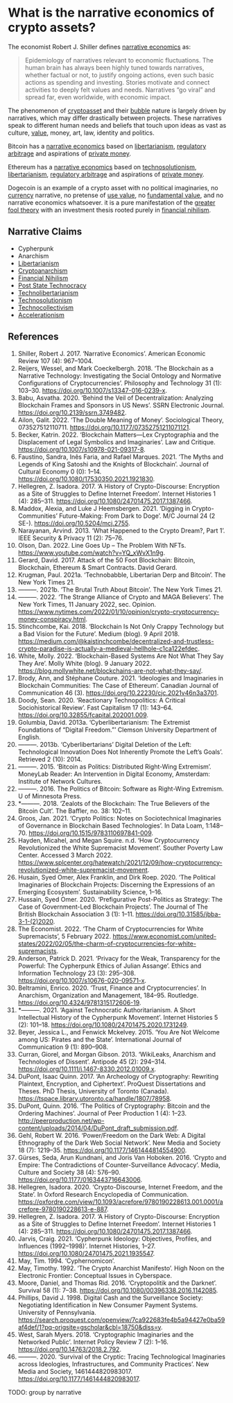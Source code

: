 # What is the narrative economics of crypto assets?
The economist Robert J. Shiller defines [narrative economics](../concepts/narrative-economics.md) as:

> Epidemiology of narratives relevant to economic fluctuations. The human brain has always been highly tuned towards narratives, whether factual or not, to justify ongoing actions, even such basic actions as spending and investing. Stories motivate and connect activities to deeply felt values and needs. Narratives “go viral” and spread far, even worldwide, with economic impact.

The phenomenon of [cryptoasset](../concepts/cryptoasset.md) and their [bubble](../concepts/bubble.md)  nature is largely driven by narratives, which may differ drastically between projects. These narratives speak to different human needs and beliefs that touch upon ideas as vast as culture, [value](../concepts/value.md), money, art, law, identity and politics.

Bitcoin has a [narrative economics](is-narrative-economics.md) based on [libertarianism](../concepts/libertarianism.md), [regulatory arbitrage](regulatory-arbitrage.md) and aspirations of [private money](private-money.md).

Ethereum has a [narrative economics](is-narrative-economics.md) based on [technosolutionism](../concepts/technosolutionism.md), [libertarianism](../concepts/libertarianism.md), [regulatory arbitrage](regulatory-arbitrage.md) and aspirations of [private money](private-money.md).

Dogecoin is an example of a crypto asset with no political imaginaries, no [currency](currency.md) narrative, no pretense of [use value](use-value.md), no [fundamental value](fundamental-value.md), and no narrative economics whatsoever. it is a pure manifestation of the [greater fool theory](greater-fool-theory.md) with an investment thesis rooted purely in [financial nihilism](../concepts/financial-nihilism.md).

## Narrative Claims
* Cypherpunk
* Anarchism
* [Libertarianism](../concepts/libertarianism.md)
* [Cryptoanarchism](../concepts/cryptoanarchism.md)
* [Financial Nihilism](../concepts/financial-nihilism.md)
* [Post State Technocracy](../concepts/post-state-technocracy.md)
* [Technolibertarianism](../concepts/idelogies/technolibertarianism.md)
* [Technosolutionism](../concepts/technosolutionism.md)
* [Technocollectivism](../concepts/techno-collectivism.md)
* [Accelerationism](../concepts/accelerationism.md)

## References
1. Shiller, Robert J. 2017. ‘Narrative Economics’. American Economic Review 107 (4): 967–1004.
1. Reijers, Wessel, and Mark Coeckelbergh. 2018. ‘The Blockchain as a Narrative Technology: Investigating the Social Ontology and Normative Configurations of Cryptocurrencies’. Philosophy and Technology 31 (1): 103–30. https://doi.org/10.1007/s13347-016-0239-x.
1. Babu, Asvatha. 2020. ‘Behind the Veil of Decentralization: Analyzing Blockchain Frames and Sponsors in US News’. SSRN Electronic Journal. https://doi.org/10.2139/ssrn.3749482.
1. Ailon, Galit. 2022. ‘The Double Meaning of Money’. Sociological Theory, 073527512110711. https://doi.org/10.1177/07352751211071121.
1. Becker, Katrin. 2022. ‘Blockchain Matters—Lex Cryptographia and the Displacement of Legal Symbolics and Imaginaries’. Law and Critique. https://doi.org/10.1007/s10978-021-09317-8.
1. Faustino, Sandra, Inês Faria, and Rafael Marques. 2021. ‘The Myths and Legends of King Satoshi and the Knights of Blockchain’. Journal of Cultural Economy 0 (0): 1–14. https://doi.org/10.1080/17530350.2021.1921830.
1. Hellegren, Z. Isadora. 2017. ‘A History of Crypto-Discourse: Encryption as a Site of Struggles to Define Internet Freedom’. Internet Histories 1 (4): 285–311. https://doi.org/10.1080/24701475.2017.1387466.
1. Maddox, Alexia, and Luke J Heemsbergen. 2021. ‘Digging in Crypto-Communities’ Future-Making: From Dark to Doge’. M/C Journal 24 (2 SE-). https://doi.org/10.5204/mcj.2755.
1. Narayanan, Arvind. 2013. ‘What Happened to the Crypto Dream?, Part 1’. IEEE Security & Privacy 11 (2): 75–76.
1. Olson, Dan. 2022. Line Goes Up – The Problem With NFTs. https://www.youtube.com/watch?v=YQ_xWvX1n9g.
1. Gerard, David. 2017. Attack of the 50 Foot Blockchain: Bitcoin, Blockchain, Ethereum & Smart Contracts. David Gerard.
1. Krugman, Paul. 2021a. ‘Technobabble, Libertarian Derp and Bitcoin’. The New York Times 21.
1. ———. 2021b. ‘The Brutal Truth About Bitcoin’. The New York Times 21.
1. ———. 2022. ‘The Strange Alliance of Crypto and MAGA Believers’. The New York Times, 11 January 2022, sec. Opinion. https://www.nytimes.com/2022/01/10/opinion/crypto-cryptocurrency-money-conspiracy.html.
1. Stinchcombe, Kai. 2018. ‘Blockchain Is Not Only Crappy Technology but a Bad Vision for the Future’. Medium (blog). 9 April 2018. https://medium.com/@kaistinchcombe/decentralized-and-trustless-crypto-paradise-is-actually-a-medieval-hellhole-c1ca122efdec.
1. White, Molly. 2022. ‘Blockchain-Based Systems Are Not What They Say They Are’. Molly White (blog). 9 January 2022. https://blog.mollywhite.net/blockchains-are-not-what-they-say/.
1. Brody, Ann, and Stéphane Couture. 2021. ‘Ideologies and Imaginaries in Blockchain Communities: The Case of Ethereum’. Canadian Journal of Communication 46 (3). https://doi.org/10.22230/cjc.2021v46n3a3701.
1. Doody, Sean. 2020. ‘Reactionary Technopolitics: A Critical Sociohistorical Review’. Fast Capitalism 17 (1): 143–64. https://doi.org/10.32855/fcapital.202001.009.
1. Golumbia, David. 2013a. ‘Cyberlibertarianism: The Extremist Foundations of “Digital Freedom.”’ Clemson University Department of English.
1. ———. 2013b. ‘Cyberlibertarians’ Digital Deletion of the Left: Technological Innovation Does Not Inherently Promote the Left’s Goals’. Retrieved 2 (10): 2014.
1. ———. 2015. ‘Bitcoin as Politics: Distributed Right-Wing Extremism’. MoneyLab Reader: An Intervention in Digital Economy, Amsterdam: Institute of Network Cultures.
1. ———. 2016. The Politics of Bitcoin: Software as Right-Wing Extremism. U of Minnesota Press.
1. *———. 2018. ‘Zealots of the Blockchain: The True Believers of the Bitcoin Cult’. The Baffler, no. 38: 102–11.
1. Groos, Jan. 2021. ‘Crypto Politics: Notes on Sociotechnical Imaginaries of Governance in Blockchain Based Technologies’. In Data Loam, 1:148–70. https://doi.org/10.1515/9783110697841-009.
1. Hayden, Micahel, and Megan Squire. n.d. ‘How Cryptocurrency Revolutionized the White Supremacist Movement’. Souther Poverty Law Center. Accessed 3 March 2022. https://www.splcenter.org/hatewatch/2021/12/09/how-cryptocurrency-revolutionized-white-supremacist-movement.
1. Husain, Syed Omer, Alex Franklin, and Dirk Roep. 2020. ‘The Political Imaginaries of Blockchain Projects: Discerning the Expressions of an Emerging Ecosystem’. Sustainability Science, 1–16.
1. Hussain, Syed Omer. 2020. ‘Prefigurative Post-Politics as Strategy: The Case of Government-Led Blockchain Projects’. The Journal of The British Blockchain Association 3 (1): 1–11. https://doi.org/10.31585/jbba-3-1-(2)2020.
1. The Economist. 2022. ‘The Charm of Cryptocurrencies for White Supremacists’, 5 February 2022. https://www.economist.com/united-states/2022/02/05/the-charm-of-cryptocurrencies-for-white-supremacists.
1. Anderson, Patrick D. 2021. ‘Privacy for the Weak, Transparency for the Powerful: The Cypherpunk Ethics of Julian Assange’. Ethics and Information Technology 23 (3): 295–308. https://doi.org/10.1007/s10676-020-09571-x.
1. Beltramini, Enrico. 2020. ‘Trust, Finance and Cryptocurrencies’. In Anarchism, Organization and Management, 184–95. Routledge. https://doi.org/10.4324/9781315172606-19.
1. *———. 2021. ‘Against Technocratic Authoritarianism. A Short Intellectual History of the Cypherpunk Movement’. Internet Histories 5 (2): 101–18. https://doi.org/10.1080/24701475.2020.1731249.
1. Beyer, Jessica L., and Fenwick Mckelvey. 2015. ‘You Are Not Welcome among US: Pirates and the State’. International Journal of Communication 9 (1): 890–908.
1. Curran, Giorel, and Morgan Gibson. 2013. ‘WikiLeaks, Anarchism and Technologies of Dissent’. Antipode 45 (2): 294–314. https://doi.org/10.1111/j.1467-8330.2012.01009.x.
1. DuPont, Isaac Quinn. 2017. ‘An Archeology of Cryptography: Rewriting Plaintext, Encryption, and Ciphertext’. ProQuest Dissertations and Theses. PhD Thesis, University of Toronto (Canada). https://tspace.library.utoronto.ca/handle/1807/78958.
1. DuPont, Quinn. 2016. ‘The Politics of Cryptography: Bitcoin and the Ordering Machines’. Journal of Peer Production 1 (4): 1–23. http://peerproduction.net/wp-content/uploads/2014/04/DuPont_draft_submission.pdf.
1. Gehl, Robert W. 2016. ‘Power/Freedom on the Dark Web: A Digital Ethnography of the Dark Web Social Network’. New Media and Society 18 (7): 1219–35. https://doi.org/10.1177/1461444814554900.
1. Gürses, Seda, Arun Kundnani, and Joris Van Hoboken. 2016. ‘Crypto and Empire: The Contradictions of Counter-Surveillance Advocacy’. Media, Culture and Society 38 (4): 576–90. https://doi.org/10.1177/0163443716643006.
1. Hellegren, Isadora. 2020. ‘Crypto-Discourse, Internet Freedom, and the State’. In Oxford Research Encyclopedia of Communication. https://oxfordre.com/view/10.1093/acrefore/9780190228613.001.0001/acrefore-9780190228613-e-887.
1. Hellegren, Z. Isadora. 2017. ‘A History of Crypto-Discourse: Encryption as a Site of Struggles to Define Internet Freedom’. Internet Histories 1 (4): 285–311. https://doi.org/10.1080/24701475.2017.1387466.
1. Jarvis, Craig. 2021. ‘Cypherpunk Ideology: Objectives, Profiles, and Influences (1992–1998)’. Internet Histories, 1–27. https://doi.org/10.1080/24701475.2021.1935547.
1. May, Tim. 1994. ‘Cyphernomicon’.
1. May, Timothy. 1992. ‘The Crypto Anarchist Manifesto’. High Noon on the Electronic Frontier: Conceptual Issues in Cyberspace.
1. Moore, Daniel, and Thomas Rid. 2016. ‘Cryptopolitik and the Darknet’. Survival 58 (1): 7–38. https://doi.org/10.1080/00396338.2016.1142085.
1. Phillips, David J. 1998. Digital Cash and the Surveillance Society: Negotiating Identification in New Consumer Payment Systems. University of Pennsylvania. https://search.proquest.com/openview/7ca922683fe4b5a94427e0ba59af4def/1?pq-origsite=gscholar&cbl=18750&diss=y.
1. West, Sarah Myers. 2018. ‘Cryptographic Imaginaries and the Networked Public’. Internet Policy Review 7 (2): 1–16. https://doi.org/10.14763/2018.2.792.
1. ———. 2020. ‘Survival of the Cryptic: Tracing Technological Imaginaries across Ideologies, Infrastructures, and Community Practices’. New Media and Society, 1461444820983017. https://doi.org/10.1177/1461444820983017.

TODO: group by narrative